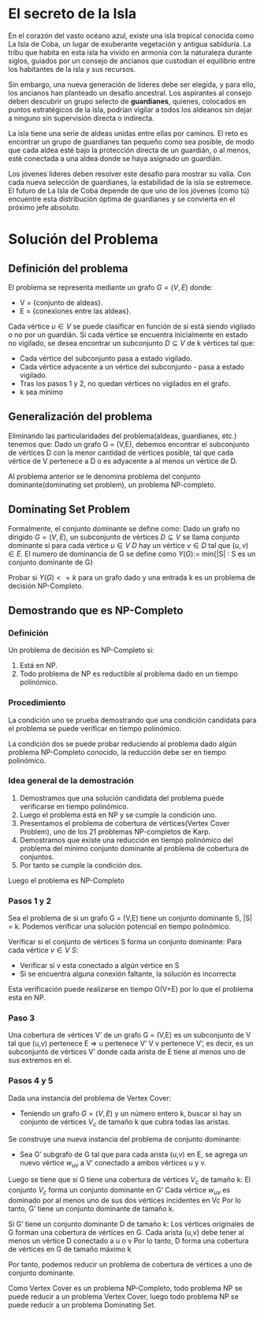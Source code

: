 # El secreto de la Isla

En el corazón del vasto océano azul, existe una isla tropical conocida como La Isla de Coba, un lugar de exuberante vegetación y antigua sabiduría. La tribu que habita en esta isla ha vivido en armonía con la naturaleza durante siglos, guiados por un consejo de ancianos que custodian el equilibrio entre los habitantes de la isla y sus recursos.

Sin embargo, una nueva generación de líderes debe ser elegida, y para ello, los ancianos han planteado un desafío ancestral. Los aspirantes al consejo deben descubrir un grupo selecto de **guardianes**, quienes, colocados en puntos estratégicos de la isla, podrían vigilar a todos los aldeanos sin dejar a ninguno sin supervisión directa o indirecta.

La isla tiene una serie de aldeas unidas entre ellas por caminos. El reto es encontrar un grupo de guardianes tan pequeño como sea posible, de modo que cada aldea esté bajo la protección directa de un guardián, o al menos, esté conectada a una aldea donde se haya asignado un guardián.

Los jóvenes líderes deben resolver este desafío para mostrar su valía. Con cada nueva selección de guardianes, la estabilidad de la isla se estremece. El futuro de La Isla de Coba depende de que uno de los jóvenes (como tú) encuentre esta distribución óptima de guardianes y se convierta en el próximo jefe absoluto.


# Solución del Problema
## Definición del problema
El problema se representa mediante un grafo $G = (V,E)$ donde:
- V = {conjunto de aldeas}.
- E = {conexiones entre las aldeas}.

Cada vértice $u ∈ V$ se puede clasificar en función de si está siendo vigilado o no por un guardián.
Si cada vértice se encuentra inicialmente en estado no vigilado, se desea encontrar un subconjunto $D ⊆ V$ de k vértices tal que:
- Cada vértice del subconjunto pasa a estado vigilado.
- Cada vértice adyacente a un vértice del subconjunto - pasa a estado vigilado.
- Tras los pasos 1 y 2, no quedan vértices no vigilados en el grafo.
- k sea mínimo 

## Generalización del problema
Eliminando las particularidades del problema(aldeas, guardianes, etc.) tenemos que:
Dado un grafo G = (V,E), debemos encontrar el subconjunto de vértices D con la menor cantidad de vértices posible, tal que cada vértice de V pertenece a D o es adyacente a al menos un vértice de D.

Al problema anterior se le denomina problema del conjunto dominante(dominating set problem), un problema NP-completo.

## Dominating Set Problem
Formalmente, el conjunto dominante se define como:
Dado un grafo no dirigido $G = (V,E)$, un subconjunto de vértices $D ⊆ V$ se llama conjunto dominante si para cada vértice $u ∈ V \ D$ hay un vértice $v ∈ D$ tal que $(u,v) ∈ E$.
El numero de dominancia de G se define como $Y(G) :=$ min{|S| : S es un conjunto dominante de G}

Probar si $Y(G) <= k$ para un grafo dado y una entrada k es un problema de decisión NP-Completo.


## Demostrando que es NP-Completo
### Definición
Un problema de decisión es NP-Completo si:

1) Está en NP.
2) Todo problema de NP es reductible al problema dado en un tiempo polinómico.

### Procedimiento
La condición uno se prueba demostrando que una condición candidata para el problema se puede verificar en tiempo polinómico.

La condición dos se puede probar reduciendo al problema dado algún problema NP-Completo conocido, la reducción debe ser en tiempo polinómico.

### Idea general de la demostración
1) Demostramos que una solución candidata del problema puede verificarse en tiempo polinómico.
2) Luego el problema está en NP y se cumple la condición uno.
3) Presentamos el problema de cobertura de vértices(Vertex Cover Problem), uno de los 21 problemas NP-completos de Karp.
4) Demostramos que existe una reducción en tiempo polinómico del problema del mínimo conjunto dominante al problema de cobertura de conjuntos.
5) Por tanto se cumple la condición dos.

Luego el problema es NP-Completo

### Pasos 1 y 2

Sea el problema de si un grafo G = (V,E) tiene un conjunto dominante S, |S| = k. Podemos verificar una solución potencial en tiempo polinómico.

Verificar si el conjunto de vértices S forma un conjunto dominante:
Para cada vértice $v ∈ V \ S$: 
- Verificar si v esta conectado a algún vértice en S
- Si se encuentra alguna conexión faltante, la solución es incorrecta

Esta verificación puede realizarse en tiempo O(V+E) por lo que el problema esta en NP.

### Paso 3
Una cobertura de vértices V’ de un grafo G = (V,E) es un subconjunto de V tal que (u,v) pertenece E => u pertenece V’ V v pertenece V’, es decir, es un subconjunto de vértices V’ donde cada arista de E tiene al menos uno de sus extremos en el.

### Pasos 4 y 5
Dada una instancia del problema de Vertex Cover:
- Teniendo un grafo $G = (V, E)$ y un número entero k, buscar si hay un conjunto de vértices $V_c$ de tamaño k que cubra todas las aristas.

Se construye una nueva instancia del problema de conjunto dominante:
- Sea G’ subgrafo de G tal que para cada arista (u,v) en E, se agrega un nuevo vértice $w_{uv}$ a V’ conectado a ambos vértices u y v.

Luego se tiene que si G tiene una cobertura de vértices $V_c$ de tamaño k:
El conjunto $V_c$ forma un conjunto dominante en G’
Cada vértice $w_{uv}$ es dominado por al menos uno de sus dos vértices incidentes en Vc
Por lo tanto, G’ tiene un conjunto dominante de tamaño k.

Si G’ tiene un conjunto dominante D de tamaño k:
Los vértices originales de G forman una cobertura de vértices en G.
Cada arista (u,v) debe tener al menos un vértice D conectado a u o v
Por lo tanto, D forma una cobertura de vértices en G de tamaño máximo k

Por tanto, podemos reducir un problema de cobertura de vértices a uno de conjunto dominante.

Como Vertex Cover es un problema NP-Completo, todo problema NP se puede reducir a un problema Vertex Cover, luego todo problema NP se puede reducir a un problema Dominating Set.  
